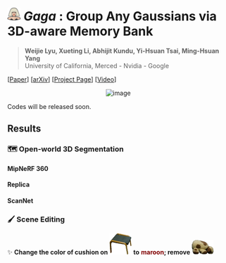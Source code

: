 # <img alt="image" src='media/lady-gaga.png' height="30px"> *Gaga* : Group Any Gaussians via 3D-aware Memory Bank

> **Weijie Lyu, Xueting Li, Abhijit Kundu, Yi-Hsuan Tsai, Ming-Hsuan Yang**<br>
> University of California, Merced - Nvidia - Google<br>

[[Paper](https://arxiv.org/abs/2403.14621)]
[[arXiv](https://arxiv.org/abs/2403.14621)]
[[Project Page](https://www.gaga.gallery)]
[[Video](https://youtu.be/rqs5BuVFOok)]

<div align='center'>
<img alt="image" src='media/teaser.png'>
</div>

Codes will be released soon.

## Results

### 🗺️ Open-world 3D Segmentation

#### MipNeRF 360

#### Replica

#### ScanNet

### 🖌️ Scene Editing

✨ **Change the color of cushion on** <img src="media/footstool.png" width="50"> **to** <b style="color:#800000">**maroon**</b>**; remove** <img src="media/stuffed.png" width="50">


